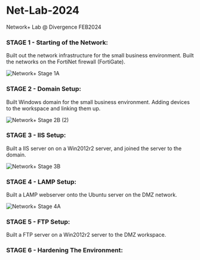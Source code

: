 # Net-Lab-2024
Network+ Lab @ Divergence FEB2024

### STAGE 1 - Starting of the Network: 

 Built out the network infrastructure for the small business environment.  Built the networks on the FortiNet firewall (FortiGate).

![Network+ Stage 1A](https://github.com/agardiner17/Net-Lab-2024/assets/160628597/b80347d2-6919-4483-a403-9995771ed78a)


### STAGE 2 - Domain Setup:

Built Windows domain for the small business environment.  Adding devices to the workspace and linking them up.

![Network+ Stage 2B (2)](https://github.com/agardiner17/Net-Lab-2024/assets/160628597/09d0c395-f4de-41df-a6b4-830cfe594f24)

### STAGE 3 - IIS Setup:

Built a IIS server on on a Win2012r2 server, and joined the server to the domain.

![Network+ Stage 3B](https://github.com/agardiner17/Net-Lab-2024/assets/160628597/2637b70b-f2a3-4354-8588-25168dba4da5)

### STAGE 4 - LAMP Setup:

Built a LAMP webserver onto the Ubuntu server on the DMZ network. 

![Network+ Stage 4A](https://github.com/agardiner17/Net-Lab-2024/assets/160628597/a3549aca-2ed7-4160-a907-421d5acbdd73)

### STAGE 5 - FTP Setup:

Built a FTP server on a Win2012r2 server to the DMZ workspace.



### STAGE 6 - Hardening The Environment:









